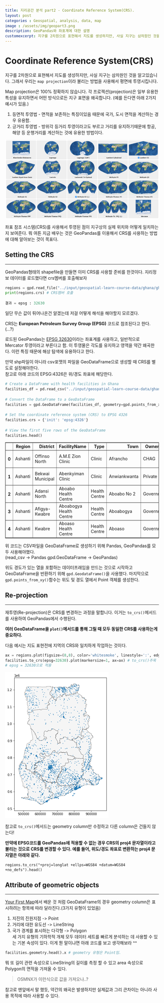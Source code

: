 ```yaml
---
title: 지리공간 분석 part2 - Coordinate Reference System(CRS).  
layout: post   
categories : Geospatial, analysis, data, map
image : /assets/img/geopart3.png
description: GeoPandas와 좌표계에 대한 설명
customexcerpt: 지구를 2차원으로 표현해서 지도를 생성하지만, 사실 지구는 삼차원인 것을 알고있습니다. 그래서 우리는 map projection 이라 불리는 방법을 사용해서 평면에 투영시킵니다.  
---
```


# Coordinate Reference System(CRS)

지구를 2차원으로 표현해서 지도를 생성하지만, 사실 지구는 삼차원인 것을 알고있습니다. 그래서 우리는 ```map projection```이라 불리는 방법을 사용해서 평면에 투영시킵니다.  

Map projection은 100% 정확하지 않습니다. 각 프로젝션(projection)은 일부 유용한 특성을 유지하면서 어떤 방식으로든 지구 표면을 왜곡합니다. (예를 든다면 아래 2가지 예시가 있음.)

1. 등면적 투영법 - 면적을 보존하는 특징이있음 때문에 국가, 도시 면적을 계산하는 경우 유용함.
2. 긍거리 투영법 - 방위각 등거리 투영이라고도 부르고 거리를 유지하기때문에 항공, 해양 등 운행거리를 계산하는 것에 유용한 방법이다.

![예시](/assets/img/geopart3.png)

좌표 참조 시스템(CRS)를 사용해서 투영된 점이 지구상의 실제 위치와 어떻게 일치하는지 보여준다. 뭐 여튼 지금 배우는 것은 GeoPandas를 이용해서 CRS를 사용하는 방법에 대해 알아보는 것이 목표다.

## Setting the CRS
----
GeoPandas형태의 shapefile을 만들면 이미 CRS를 사용할 준비를 한것이다.
지리정보 데이터를 로드했다면 crs멤버를 호출해보자

~~~py
regions = gpd.read_file("../input/geospatial-learn-course-data/ghana/ghana/Regions/Map_of_Regions_in_Ghana.shp")
print(regions.crs) # CRS멤버 호출

결과 = epsg : 32630
~~~

일단 무슨 값이 튀어나온건 알겠는데 저걸 어떻게 해석을 해야할지 모르겠다.

CRS는 **European Petroleum Survey Group (EPSG)** 코드로 참조된다고 한다. (...?)

로드된 GeoPandas는 [EPSG 32630](https://epsg.io/32630)이라는 좌표계를 사용하고, 일반적으로 Mercator 투영이라고 부른다고 함. 이 투영물은 각도를 유지하고 영역을 약간 왜곡한다. 이런 특징 때문에 해상 탐색에 유용하다고 한다.  

만약 shp파일이 아니라 csv포맷의 파일을 GeoDataFrame으로 생성할 때 CRS를 별도로 설정해야한다.  
참고로 아래 코드의 EPSG:4326은 위/경도 좌표에 해당한다.

~~~py
# Create a DataFrame with health facilities in Ghana
facilities_df = pd.read_csv("../input/geospatial-learn-course-data/ghana/ghana/health_facilities.csv")

# Convert the DataFrame to a GeoDataFrame
facilities = gpd.GeoDataFrame(facilities_df, geometry=gpd.points_from_xy(facilities_df.Longitude, facilities_df.Latitude))

# Set the coordinate reference system (CRS) to EPSG 4326
facilities.crs = {'init': 'epsg:4326'}

# View the first five rows of the GeoDataFrame
facilities.head()
~~~

<table border="1">
  <thead>
    <tr style="text-align: right;">
      <th></th>
      <th>Region</th>
      <th>District</th>
      <th>FacilityName</th>
      <th>Type</th>
      <th>Town</th>
      <th>Ownership</th>
      <th>Latitude</th>
      <th>Longitude</th>
      <th>geometry</th>
    </tr>
  </thead>
  <tbody>
    <tr>
      <th>0</th>
      <td>Ashanti</td>
      <td>Offinso North</td>
      <td>A.M.E Zion Clinic</td>
      <td>Clinic</td>
      <td>Afrancho</td>
      <td>CHAG</td>
      <td>7.40801</td>
      <td>-1.96317</td>
      <td>POINT (-1.96317 7.40801)</td>
    </tr>
    <tr>
      <th>1</th>
      <td>Ashanti</td>
      <td>Bekwai Municipal</td>
      <td>Abenkyiman Clinic</td>
      <td>Clinic</td>
      <td>Anwiankwanta</td>
      <td>Private</td>
      <td>6.46312</td>
      <td>-1.58592</td>
      <td>POINT (-1.58592 6.46312)</td>
    </tr>
    <tr>
      <th>2</th>
      <td>Ashanti</td>
      <td>Adansi North</td>
      <td>Aboabo Health Centre</td>
      <td>Health Centre</td>
      <td>Aboabo No 2</td>
      <td>Government</td>
      <td>6.22393</td>
      <td>-1.34982</td>
      <td>POINT (-1.34982 6.22393)</td>
    </tr>
    <tr>
      <th>3</th>
      <td>Ashanti</td>
      <td>Afigya-Kwabre</td>
      <td>Aboabogya Health Centre</td>
      <td>Health Centre</td>
      <td>Aboabogya</td>
      <td>Government</td>
      <td>6.84177</td>
      <td>-1.61098</td>
      <td>POINT (-1.61098 6.84177)</td>
    </tr>
    <tr>
      <th>4</th>
      <td>Ashanti</td>
      <td>Kwabre</td>
      <td>Aboaso Health Centre</td>
      <td>Health Centre</td>
      <td>Aboaso</td>
      <td>Government</td>
      <td>6.84177</td>
      <td>-1.61098</td>
      <td>POINT (-1.61098 6.84177)</td>
    </tr>
  </tbody>
</table>

위 코드는 CSV파일을 GeoDataFrame로 생성하기 위해 Pandas, GeoPandas를 모두 사용해야했다.  
(read_csv -> Pandas gpd.GeoDataFrame -> GeoPandas)  

위도 경도가 있는 열을 포함하는 데이터프래임을 만드는 것으로 시작하고 GeoDataFrame을 반환하기 위해 ```gpd.GeodataFrame()```을 사용했다. 마지막으로 ```gpd.points_from_xy()```함수는 위도 및 경도 열에서 Point 객체를 생성한다.  

## Re-projection
----
재투영(Re-projection)은 CRS를 변경하는 과정을 말합니다. 이거는 ```to_crs()```메서드를 사용하여 GeoPandas에서 수행된다.

**여러 GeoDataFrame을 ```plot()```메서드를 통해 그릴 때 모두 동일한 CRS를 사용하는게 중요하다.**  

다음 예시는 지도 표현전에 지역의 CRS와 일치하게 작업하는 것이다.

~~~py
ax = regions.plot(figsize=(8,8), color='whitesmoke', linestyle=':', edgecolor='black')
facilities.to_crs(epsg=32630).plot(markersize=1, ax=ax) # to_crs()주목
# epsg = 32630으로 적용
~~~
![to_crs](/assets/img/geopart4.png)

참고로 ```to_crs()```메서드는 geometry column만 수정하고 다른 column은 건들지 않는다!  

**만약에 EPSG코드를 GeoPandas에 적용할 수 없는 경우 CRS의 proj4 문자열이라고 불리는 것으로 CRS를 변경할 수 있다. 예를 들어, 위도/경도 좌표로 변환하는 proj4 문자열은 아래와 같다.**
~~~Py
regions.to_crs("+proj=longlat +ellps=WGS84 +datum=WGS84 +no_defs").head()
~~~

## Attribute of geometric objects
----

[Your First Map](2023-01-16-Yout%20First%20Map.md)에서 배운 것 처럼 GeoDataFrame의 경우 geometry column은 표시하려는 항목에 따라 달라진다.(3가지 유형이 있었음)

1. 지진의 진원지점 -> Point
2. 거리에 대한 유도선 -> LineString
3. 국가 경계를 표시하는 다각형 -> Polygon  
세 가지 유형의 기하학적 개체 모두 데이터 세트를 빠르게 분석하는 데 사용할 수 있는 기본 속성이 있다.
이게 뭔 말이냐면 아래 코드를 보고 생각해보라 ^^

~~~py
facilities.geometry.head().x # geometry 유형은 Point임.
~~~

뭐 또 길이 관련 속성으로 LineString의 길이를 측정 할 수 있고 area 속성으로 Polygon의 면적을 가져올 수 있다.
> OSMNX가 이런식으로 값을 가져오나..?

참고로 맨앞에서 말 했듯, 약간의 왜곡은 발생하지만 실제값과 그리 큰차이는 아니라 사용 목적에 따라 사용할 수 있다.